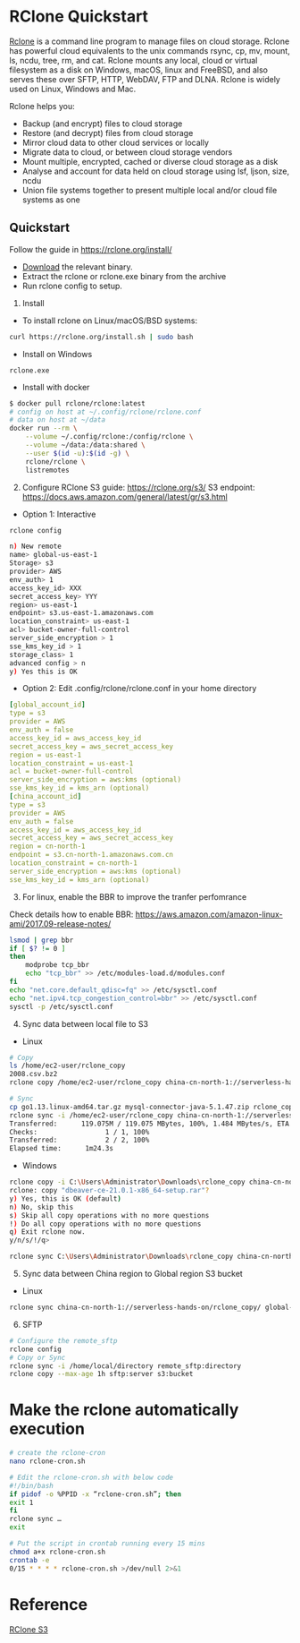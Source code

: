 # RClone Quickstart

[Rclone](https://rclone.org) is a command line program to manage files on cloud storage. Rclone has powerful cloud equivalents to the unix commands rsync, cp, mv, mount, ls, ncdu, tree, rm, and cat. Rclone mounts any local, cloud or virtual filesystem as a disk on Windows, macOS, linux and FreeBSD, and also serves these over SFTP, HTTP, WebDAV, FTP and DLNA. Rclone is widely used on Linux, Windows and Mac. 

Rclone helps you:

- Backup (and encrypt) files to cloud storage
- Restore (and decrypt) files from cloud storage
- Mirror cloud data to other cloud services or locally
- Migrate data to cloud, or between cloud storage vendors
- Mount multiple, encrypted, cached or diverse cloud storage as a disk
- Analyse and account for data held on cloud storage using lsf, ljson, size, ncdu
- Union file systems together to present multiple local and/or cloud file systems as one

## Quickstart
Follow the guide in https://rclone.org/install/
- [Download](https://rclone.org/downloads/) the relevant binary.
- Extract the rclone or rclone.exe binary from the archive
- Run rclone config to setup.

1. Install
- To install rclone on Linux/macOS/BSD systems:
```bash
curl https://rclone.org/install.sh | sudo bash
```
- Install on Windows
```
rclone.exe
```
- Install with docker
```bash
$ docker pull rclone/rclone:latest
# config on host at ~/.config/rclone/rclone.conf
# data on host at ~/data
docker run --rm \
    --volume ~/.config/rclone:/config/rclone \
    --volume ~/data:/data:shared \
    --user $(id -u):$(id -g) \
    rclone/rclone \
    listremotes
```

2. Configure
RClone S3 guide: https://rclone.org/s3/
S3 endpoint: https://docs.aws.amazon.com/general/latest/gr/s3.html

- Option 1: Interactive
```bash
rclone config

n) New remote
name> global-us-east-1
Storage> s3
provider> AWS
env_auth> 1
access_key_id> XXX
secret_access_key> YYY
region> us-east-1
endpoint> s3.us-east-1.amazonaws.com
location_constraint> us-east-1
acl> bucket-owner-full-control
server_side_encryption > 1
sse_kms_key_id > 1
storage_class> 1
advanced config > n
y) Yes this is OK
```
- Option 2: Edit .config/rclone/rclone.conf in your home directory
```yaml
[global_account_id]
type = s3
provider = AWS
env_auth = false
access_key_id = aws_access_key_id
secret_access_key = aws_secret_access_key
region = us-east-1
location_constraint = us-east-1
acl = bucket-owner-full-control
server_side_encryption = aws:kms (optional)
sse_kms_key_id = kms_arn (optional)
[china_account_id]
type = s3
provider = AWS
env_auth = false
access_key_id = aws_access_key_id
secret_access_key = aws_secret_access_key
region = cn-north-1
endpoint = s3.cn-north-1.amazonaws.com.cn
location_constraint = cn-north-1
server_side_encryption = aws:kms (optional)
sse_kms_key_id = kms_arn (optional)
```

3. For linux, enable the BBR to improve the tranfer perfomrance

Check details how to enable BBR: https://aws.amazon.com/amazon-linux-ami/2017.09-release-notes/

```bash
lsmod | grep bbr
if [ $? != 0 ]
then
    modprobe tcp_bbr
    echo "tcp_bbr" >> /etc/modules-load.d/modules.conf
fi
echo "net.core.default_qdisc=fq" >> /etc/sysctl.conf
echo "net.ipv4.tcp_congestion_control=bbr" >> /etc/sysctl.conf
sysctl -p /etc/sysctl.conf
```

4. Sync data between local file to S3
- Linux
```bash
# Copy
ls /home/ec2-user/rclone_copy
2008.csv.bz2
rclone copy /home/ec2-user/rclone_copy china-cn-north-1://serverless-hands-on/rclone_copy/

# Sync
cp go1.13.linux-amd64.tar.gz mysql-connector-java-5.1.47.zip rclone_copy/
rclone sync -i /home/ec2-user/rclone_copy china-cn-north-1://serverless-hands-on/rclone_copy/ --max-age 24h #Only sync last_modify_time yonger than 24h and -i is interactive, without -i will running backend
Transferred:   	  119.075M / 119.075 MBytes, 100%, 1.484 MBytes/s, ETA 0s
Checks:                 1 / 1, 100%
Transferred:            2 / 2, 100%
Elapsed time:      1m24.3s
```
- Windows
```bash
rclone copy -i C:\Users\Administrator\Downloads\rclone_copy china-cn-north-1://serverless-hands-on/rclone_copy/windows/
rclone: copy "dbeaver-ce-21.0.1-x86_64-setup.rar"?
y) Yes, this is OK (default)
n) No, skip this
s) Skip all copy operations with no more questions
!) Do all copy operations with no more questions
q) Exit rclone now.
y/n/s/!/q>

rclone sync C:\Users\Administrator\Downloads\rclone_copy china-cn-north-1://serverless-hands-on/rclone_copy/windows/
```

5. Sync data between China region to Global region S3 bucket
- Linux
```bash
rclone sync china-cn-north-1://serverless-hands-on/rclone_copy/ global-us-east-1://ray-cross-region-sync-us-east-1/beijing-crr/rclone_copy/
```

6. SFTP
```bash
# Configure the remote_sftp
rclone config 
# Copy or Sync
rclone sync -i /home/local/directory remote_sftp:directory
rclone copy --max-age 1h sftp:server s3:bucket
```

# Make the rclone automatically execution
```bash
# create the rclone-cron
nano rclone-cron.sh

# Edit the rclone-cron.sh with below code
#!/bin/bash
if pidof -o %PPID -x “rclone-cron.sh”; then
exit 1
fi
rclone sync …
exit

# Put the script in crontab running every 15 mins
chmod a+x rclone-cron.sh
crontab -e
0/15 * * * * rclone-cron.sh >/dev/null 2>&1
```

# Reference
[RClone S3](https://rclone.org/s3/)
